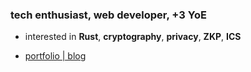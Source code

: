 
<h3>tech enthusiast, web developer, +3 YoE</h3>

- interested in **Rust**, **cryptography**, **privacy**, **ZKP**, **ICS**

- [portfolio | blog](https://www.bautidev.com/)
